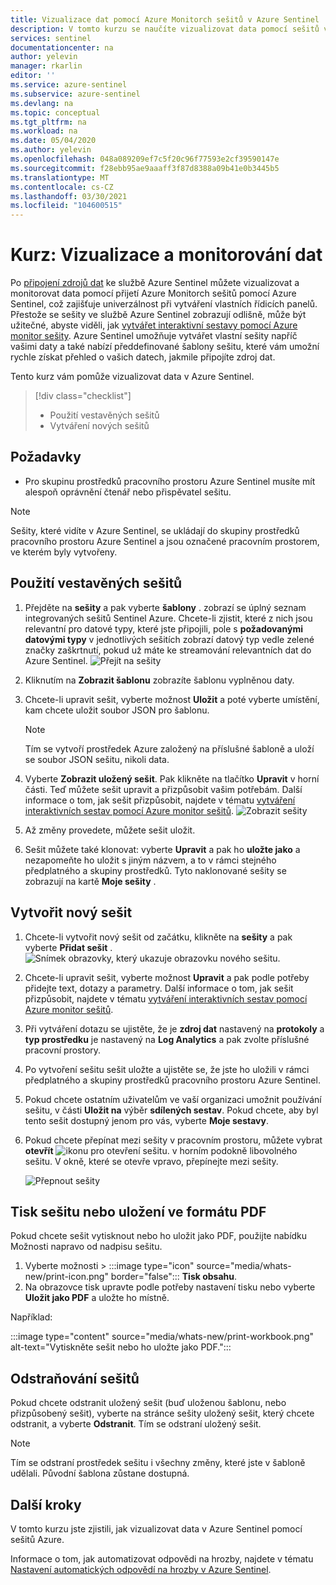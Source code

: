 ```yaml
---
title: Vizualizace dat pomocí Azure Monitorch sešitů v Azure Sentinel | Microsoft Docs
description: V tomto kurzu se naučíte vizualizovat data pomocí sešitů v Azure Sentinel.
services: sentinel
documentationcenter: na
author: yelevin
manager: rkarlin
editor: ''
ms.service: azure-sentinel
ms.subservice: azure-sentinel
ms.devlang: na
ms.topic: conceptual
ms.tgt_pltfrm: na
ms.workload: na
ms.date: 05/04/2020
ms.author: yelevin
ms.openlocfilehash: 048a089209ef7c5f20c96f77593e2cf39590147e
ms.sourcegitcommit: f28ebb95ae9aaaff3f87d8388a09b41e0b3445b5
ms.translationtype: MT
ms.contentlocale: cs-CZ
ms.lasthandoff: 03/30/2021
ms.locfileid: "104600515"
---
```

# <a name="tutorial-visualize-and-monitor-your-data"></a>Kurz: Vizualizace a monitorování dat



Po [připojení zdrojů dat](quickstart-onboard.md) ke službě Azure Sentinel můžete vizualizovat a monitorovat data pomocí přijetí Azure Monitorch sešitů pomocí Azure Sentinel, což zajišťuje univerzálnost při vytváření vlastních řídicích panelů. Přestože se sešity ve službě Azure Sentinel zobrazují odlišně, může být užitečné, abyste viděli, jak [vytvářet interaktivní sestavy pomocí Azure monitor sešity](../azure-monitor/visualize/workbooks-overview.md). Azure Sentinel umožňuje vytvářet vlastní sešity napříč vašimi daty a také nabízí předdefinované šablony sešitu, které vám umožní rychle získat přehled o vašich datech, jakmile připojíte zdroj dat.


Tento kurz vám pomůže vizualizovat data v Azure Sentinel.
> [!div class="checklist"]
> * Použití vestavěných sešitů
> * Vytváření nových sešitů

## <a name="prerequisites"></a>Požadavky

- Pro skupinu prostředků pracovního prostoru Azure Sentinel musíte mít alespoň oprávnění čtenář nebo přispěvatel sešitu.

> [!NOTE]
> Sešity, které vidíte v Azure Sentinel, se ukládají do skupiny prostředků pracovního prostoru Azure Sentinel a jsou označené pracovním prostorem, ve kterém byly vytvořeny.

## <a name="use-built-in-workbooks"></a>Použití vestavěných sešitů

1. Přejděte na **sešity** a pak vyberte **šablony** . zobrazí se úplný seznam integrovaných sešitů Sentinel Azure. Chcete-li zjistit, které z nich jsou relevantní pro datové typy, které jste připojili, pole s **požadovanými datovými typy** v jednotlivých sešitích zobrazí datový typ vedle zelené značky zaškrtnutí, pokud už máte ke streamování relevantních dat do Azure Sentinel.
  ![Přejít na sešity](./media/tutorial-monitor-data/access-workbooks.png)
1. Kliknutím na **Zobrazit šablonu** zobrazíte šablonu vyplněnou daty.
  
1. Chcete-li upravit sešit, vyberte možnost **Uložit** a poté vyberte umístění, kam chcete uložit soubor JSON pro šablonu. 

   > [!NOTE]
   > Tím se vytvoří prostředek Azure založený na příslušné šabloně a uloží se soubor JSON sešitu, nikoli data.


1. Vyberte **Zobrazit uložený sešit**. Pak klikněte na tlačítko **Upravit** v horní části. Teď můžete sešit upravit a přizpůsobit vašim potřebám. Další informace o tom, jak sešit přizpůsobit, najdete v tématu [vytváření interaktivních sestav pomocí Azure monitor sešitů](../azure-monitor/visualize/workbooks-overview.md).
![Zobrazit sešity](./media/tutorial-monitor-data/workbook-graph.png)
1. Až změny provedete, můžete sešit uložit. 

1. Sešit můžete také klonovat: vyberte **Upravit** a pak ho **uložte jako** a nezapomeňte ho uložit s jiným názvem, a to v rámci stejného předplatného a skupiny prostředků. Tyto naklonované sešity se zobrazují na kartě **Moje sešity** .


## <a name="create-new-workbook"></a>Vytvořit nový sešit

1. Chcete-li vytvořit nový sešit od začátku, klikněte na **sešity** a pak vyberte **Přidat sešit** .
  ![Snímek obrazovky, který ukazuje obrazovku nového sešitu.](./media/tutorial-monitor-data/create-workbook.png)

1. Chcete-li upravit sešit, vyberte možnost **Upravit** a pak podle potřeby přidejte text, dotazy a parametry. Další informace o tom, jak sešit přizpůsobit, najdete v tématu [vytváření interaktivních sestav pomocí Azure monitor sešitů](../azure-monitor/visualize/workbooks-overview.md). 

1. Při vytváření dotazu se ujistěte, že je **zdroj dat** nastavený na **protokoly** a **typ prostředku** je nastavený na **Log Analytics** a pak zvolte příslušné pracovní prostory. 

1. Po vytvoření sešitu sešit uložte a ujistěte se, že jste ho uložili v rámci předplatného a skupiny prostředků pracovního prostoru Azure Sentinel.

1. Pokud chcete ostatním uživatelům ve vaší organizaci umožnit používání sešitu, v části **Uložit na** výběr **sdílených sestav**. Pokud chcete, aby byl tento sešit dostupný jenom pro vás, vyberte **Moje sestavy**.

1. Pokud chcete přepínat mezi sešity v pracovním prostoru, můžete vybrat **otevřít** ![ ikonu pro otevření sešitu. ](./media/tutorial-monitor-data/switch.png) v horním podokně libovolného sešitu. V okně, které se otevře vpravo, přepínejte mezi sešity.

   ![Přepnout sešity](./media/tutorial-monitor-data/switch-workbooks.png)


## <a name="print-a-workbook-or-save-as-pdf"></a>Tisk sešitu nebo uložení ve formátu PDF

Pokud chcete sešit vytisknout nebo ho uložit jako PDF, použijte nabídku Možnosti napravo od nadpisu sešitu.

1. Vyberte možnosti > :::image type="icon" source="media/whats-new/print-icon.png" border="false"::: **Tisk obsahu**. 
2. Na obrazovce tisk upravte podle potřeby nastavení tisku nebo vyberte **Uložit jako PDF** a uložte ho místně.

Například:

:::image type="content" source="media/whats-new/print-workbook.png" alt-text="Vytiskněte sešit nebo ho uložte jako PDF.":::

## <a name="how-to-delete-workbooks"></a>Odstraňování sešitů

Pokud chcete odstranit uložený sešit (buď uloženou šablonu, nebo přizpůsobený sešit), vyberte na stránce sešity uložený sešit, který chcete odstranit, a vyberte **Odstranit**. Tím se odstraní uložený sešit.

> [!NOTE]
> Tím se odstraní prostředek sešitu i všechny změny, které jste v šabloně udělali. Původní šablona zůstane dostupná.

## <a name="next-steps"></a>Další kroky

V tomto kurzu jste zjistili, jak vizualizovat data v Azure Sentinel pomocí sešitů Azure.

Informace o tom, jak automatizovat odpovědi na hrozby, najdete v tématu [Nastavení automatických odpovědí na hrozby v Azure Sentinel](tutorial-respond-threats-playbook.md).
